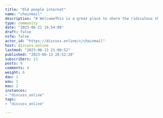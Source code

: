 ```yaml
---
title: "Old people internet" 
name: "chainmail"
description: "# WelcomeThis is a great place to share the ridiculous things your in-laws or parents send you. We cannot help but ask ourselves why they think it's interesting.# Rules1. Post must include who sent it to you.2. Follow discuss.online code of conduct.3. No porn!4. Use the NFSW tag when something isn't appropriate for all audiences."
type: community
date: "2023-06-21 14:54:08"
draft: false
nsfw: false
actor_id: "https://discuss.online/c/chainmail"
host: discuss.online
lastmod: "2023-06-13 21:00:52"
published: "2023-06-13 20:52:28"
subscribers: 13
posts: 6
comments: 4
weight: 6
dau: 1
wau: 1
mau: 2
instances:
- "discuss_online"
tags: 
- "discuss_online"

---
```

